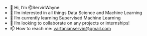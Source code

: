- 👋 Hi, I’m @ServinWayne
- 👀 I’m interested in all things Data Science and Machine Learning
- 🌱 I’m currently learning Supervised Machine Learning
- 💞️ I’m looking to collaborate on any projects or internships!
- 📫 How to reach me: vartanianservin@gmail.com

<!---
ServinWayne/ServinWayne is a ✨ special ✨ repository because its `README.md` (this file) appears on your GitHub profile.
You can click the Preview link to take a look at your changes.
--->
